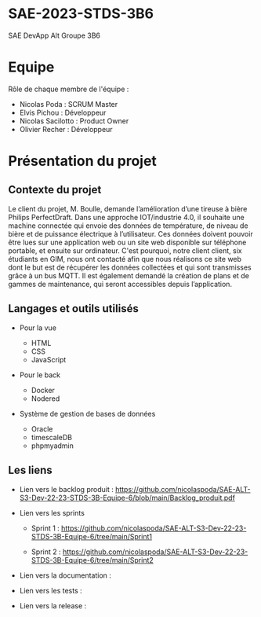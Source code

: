 # SAE-2023-STDS-3B6
SAE DevApp Alt Groupe 3B6


# Equipe

Rôle de chaque membre de l'équipe :

* Nicolas Poda : SCRUM Master
* Elvis Pichou : Développeur
* Nicolas Sacilotto : Product Owner
* Olivier Recher : Développeur

# Présentation du projet

## Contexte du projet

  Le client du projet, M. Boulle, demande l’amélioration d’une tireuse à bière Philips PerfectDraft. Dans une approche IOT/industrie 4.0, il souhaite une machine connectée qui envoie des données de température, de niveau de bière et de puissance électrique à l’utilisateur. Ces données doivent pouvoir être lues sur une application web ou un site web disponible sur téléphone portable, et ensuite sur ordinateur. C'est pourquoi, notre client client, six étudiants en GIM, nous ont contacté afin que nous réalisons ce site web dont le but est de récupérer les données collectées et qui sont transmisses grâce à un bus MQTT. Il est également demandé la création de plans et de gammes de maintenance, qui seront accessibles depuis l’application.
  
## Langages et outils utilisés

- Pour la vue

  - HTML
  - CSS
  - JavaScript

- Pour le back

  - Docker
  - Nodered

- Système de gestion de bases de données

  - Oracle
  - timescaleDB
  - phpmyadmin
  
  
## Les liens 
  
 - Lien vers le backlog produit : https://github.com/nicolaspoda/SAE-ALT-S3-Dev-22-23-STDS-3B-Equipe-6/blob/main/Backlog_produit.pdf
  
 - Lien vers les sprints 
  
   - Sprint 1 : https://github.com/nicolaspoda/SAE-ALT-S3-Dev-22-23-STDS-3B-Equipe-6/tree/main/Sprint1
  
   - Sprint 2 : https://github.com/nicolaspoda/SAE-ALT-S3-Dev-22-23-STDS-3B-Equipe-6/tree/main/Sprint2

  - Lien vers la documentation : 

  - Lien vers les tests : 

  - Lien vers la release : 
 


  
  


